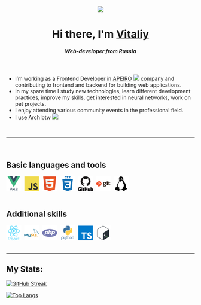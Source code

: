 <div align="center">
  <img src="https://media.giphy.com/media/qgQUggAC3Pfv687qPC/giphy.gif" width="500px">
  <h1 align="center">Hi there, I'm <a href="https://ivanvit.ru">Vitaliy</a></h1>
  <h5 align="center">Web-developer from Russia</h3>
  <div align="left">
  <br>
  
  - I’m working as a Frontend Developer in [APEIRO](https://vk.com/apeirocomp) <img src="https://apeirocomp.ru/static/images/logo.png" height="15px"></img> company and contributing to frontend and backend for building web applications.
  - In my spare time I study new technologies, learn different development practices, improve my skills, get interested in neural networks, work on pet projects.
  - I enjoy attending various community events in the professional field.
  - I use Arch btw <img src="https://static-00.iconduck.com/assets.00/archlinux-icon-2048x1945-1wcv3hw6.png" height="15px"></img>

  </div>
</div>
<br>
<hr>
<br>
<div>
  <h2>Basic languages and tools</h2>
  <div>
    <img src="https://github.com/devicons/devicon/blob/master/icons/vuejs/vuejs-original-wordmark.svg" title="Vue" alt="Vue" width="40" height="40"/>&nbsp;
    <img src="https://github.com/devicons/devicon/blob/master/icons/javascript/javascript-original.svg" title="JavaScript" alt="JavaScript" width="40" height="40"/>&nbsp;
    <img src="https://github.com/devicons/devicon/blob/master/icons/html5/html5-original.svg" title="HTML5" alt="HTML" width="40" height="40"/>&nbsp;
    <img src="https://github.com/devicons/devicon/blob/master/icons/css3/css3-plain-wordmark.svg"  title="CSS3" alt="CSS" width="40" height="40"/>&nbsp;
    <img src="https://github.com/devicons/devicon/blob/master/icons/github/github-original-wordmark.svg" title="GitHub" **alt="GitHub" width="40" height="40"/>&nbsp;
    <img src="https://github.com/devicons/devicon/blob/master/icons/git/git-original-wordmark.svg" title="Git" **alt="Git" width="40" height="40"/>&nbsp;
    <img src="https://github.com/devicons/devicon/blob/master/icons/linux/linux-plain.svg" title="Linux" **alt="Linux" width="40" height="40"/>&nbsp;
  </div>
  <br>
  <h2>Additional skills</h2>
  <div>
    <img src="https://github.com/devicons/devicon/blob/master/icons/react/react-original-wordmark.svg" title="React" alt="React" width="40" height="40"/>&nbsp;
    <img src="https://github.com/devicons/devicon/blob/master/icons/mysql/mysql-original-wordmark.svg" title="MySQL"  alt="MySQL" width="40" height="40"/>&nbsp;
    <img src="https://github.com/devicons/devicon/blob/master/icons/php/php-plain.svg" title="PHP" **alt="PHP" width="40" height="40"/>&nbsp;
    <img src="https://github.com/devicons/devicon/blob/master/icons/python/python-original-wordmark.svg" title="Python" **alt="Python" width="40" height="40"/>&nbsp;
    <img src="https://github.com/devicons/devicon/blob/master/icons/typescript/typescript-original.svg" title="TypeScript" **alt="TypeScript" width="40" height="40"/>&nbsp;
    <img src="https://github.com/devicons/devicon/blob/master/icons/bash/bash-original.svg" title="bash" **alt="bash" width="40" height="40"/>&nbsp;
  </div>
</div>
<br>
<hr>
<div>
  <h2>My Stats:</h2>
  
  [![GitHub Streak](http://github-readme-streak-stats.herokuapp.com?user=ivanvit100&theme=dark&hide_border=true&border_radius=5.5&date_format=j%20M%5B%20Y%5D&exclude_days=Sun%2CSat&fire=FF7F26&ring=FF7F26&currStreakLabel=EA8000&sideNums=FFC33D&background=333333)](https://git.io/streak-stats)
  
  [![Top Langs](https://github-readme-stats.vercel.app/api/top-langs/?username=ivanvit100&layout=compact&theme=darcula)](https://github.com/anuraghazra/github-readme-stats)
</div>
